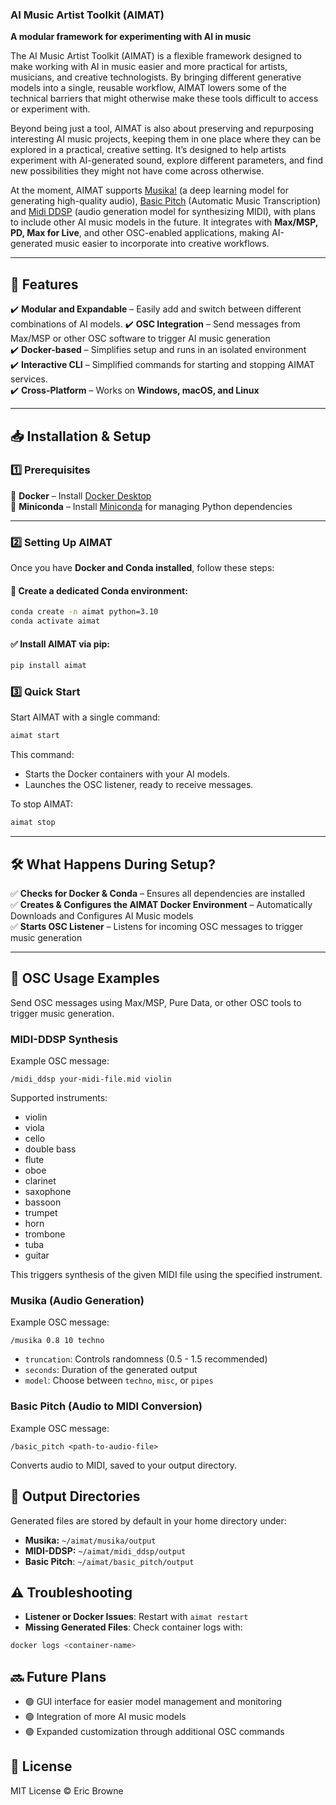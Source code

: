 ### AI Music Artist Toolkit (AIMAT)
**A modular framework for experimenting with AI in music**  

The AI Music Artist Toolkit (AIMAT) is a flexible framework designed to make working with AI in music easier and more practical for artists, musicians, and creative technologists. By bringing different generative models into a single, reusable workflow, AIMAT lowers some of the technical barriers that might otherwise make these tools difficult to access or experiment with.

Beyond being just a tool, AIMAT is also about preserving and repurposing interesting AI music projects, keeping them in one place where they can be explored in a practical, creative setting. It’s designed to help artists experiment with AI-generated sound, explore different parameters, and find new possibilities they might not have come across otherwise.

At the moment, AIMAT supports [Musika!](https://github.com/marcoppasini/musika) (a deep learning model for generating high-quality audio), [Basic Pitch](https://github.com/spotify/basic-pitch) (Automatic Music Transcription) and [Midi DDSP](https://github.com/magenta/midi-ddsp) (audio generation model for synthesizing MIDI), with plans to include other AI music models in the future. It integrates with **Max/MSP, PD, Max for Live**, and other OSC-enabled applications, making AI-generated music easier to incorporate into creative workflows.

---

## 🚀 Features  
✔️ **Modular and Expandable** – Easily add and switch between different combinations of AI models. 
✔️ **OSC Integration** – Send messages from Max/MSP or other OSC software to trigger AI music generation  
✔️ **Docker-based** – Simplifies setup and runs in an isolated environment  
✔️ **Interactive CLI** – Simplified commands for starting and stopping AIMAT services.  
✔️ **Cross-Platform** – Works on **Windows, macOS, and Linux**  

---

## 📥 Installation & Setup  

### **1️⃣ Prerequisites**  

🔹 **Docker** – Install [Docker Desktop](https://www.docker.com/products/docker-desktop)  
🔹 **Miniconda** – Install [Miniconda](https://docs.conda.io/en/latest/miniconda.html) for managing Python dependencies  

---

### **2️⃣ Setting Up AIMAT**  

Once you have **Docker and Conda installed**, follow these steps:  

#### 🐍 **Create a dedicated Conda environment:**
```bash
conda create -n aimat python=3.10
conda activate aimat
```

#### ✅ **Install AIMAT via pip:**
```bash
pip install aimat
```
### **3️⃣ Quick Start**  

Start AIMAT with a single command:

```bash
aimat start
```

This command:
- Starts the Docker containers with your AI models.
- Launches the OSC listener, ready to receive messages.

To stop AIMAT:

```bash
aimat stop
```

---

## 🛠️ What Happens During Setup?  
✅ **Checks for Docker & Conda** – Ensures all dependencies are installed  
✅ **Creates & Configures the AIMAT Docker Environment** – Automatically Downloads and Configures AI Music models  
✅ **Starts OSC Listener** – Listens for incoming OSC messages to trigger music generation  

---

## 🎵 OSC Usage Examples

Send OSC messages using Max/MSP, Pure Data, or other OSC tools to trigger music generation.

### MIDI-DDSP Synthesis

Example OSC message:

```osc
/midi_ddsp your-midi-file.mid violin
```

Supported instruments:
- violin
- viola
- cello
- double bass
- flute
- oboe
- clarinet
- saxophone
- bassoon
- trumpet
- horn
- trombone
- tuba
- guitar

This triggers synthesis of the given MIDI file using the specified instrument.

### Musika (Audio Generation)

Example OSC message:

```
/musika 0.8 10 techno
```

- `truncation`: Controls randomness (0.5 - 1.5 recommended)
- `seconds`: Duration of the generated output
- `model`: Choose between `techno`, `misc`, or `pipes`

### Basic Pitch (Audio to MIDI Conversion)

Example OSC message:

```
/basic_pitch <path-to-audio-file>
```

Converts audio to MIDI, saved to your output directory.

## 📂 Output Directories

Generated files are stored by default in your home directory under:
- **Musika:** `~/aimat/musika/output`
- **MIDI-DDSP:** `~/aimat/midi_ddsp/output`
- **Basic Pitch**: `~/aimat/basic_pitch/output`

## ⚠️ Troubleshooting

- **Listener or Docker Issues**: Restart with `aimat restart`
- **Missing Generated Files**: Check container logs with:

```bash
docker logs <container-name>
```

## 🔜 Future Plans

- 🟢 GUI interface for easier model management and monitoring
- 🟢 Integration of more AI music models
- 🟢 Expanded customization through additional OSC commands

## 📜 License

MIT License © Eric Browne

